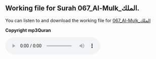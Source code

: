 
## Working file for Surah 067_Al-Mulk_الملك.

You can listen to and download the working file for [067_Al-Mulk_الملك](https://server9.mp3quran.net/huthifi_qalon/067.mp3)

**Copyright mp3Quran**

<audio controls src="https://server9.mp3quran.net/huthifi_qalon/067.mp3"></audio>
